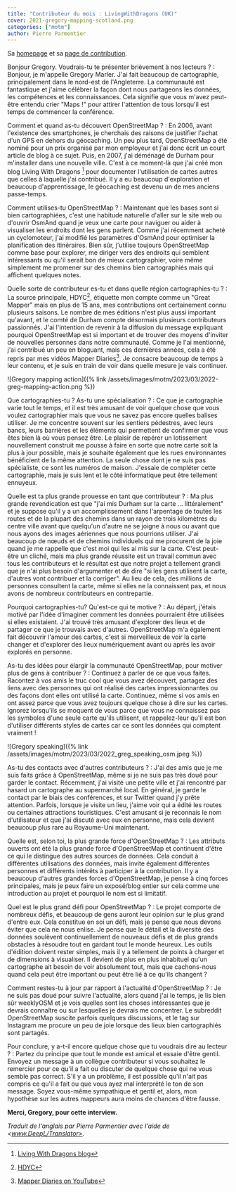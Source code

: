 ```yaml
---
title: "Contributeur du mois : LivingWithDragons (UK)"
cover: 2021-gregory-mapping-scotland.png
categories: ["motm"]
author: Pierre Parmentier
---
```


Sa [homepage](https://www.openstreetmap.org/user/LivingWithDragons) et sa [page de contribution](https://hdyc.neis-one.org/?LivingWithDragons).

Bonjour Gregory. Voudrais-tu te présenter brièvement à nos lecteurs ?
: Bonjour, je m'appelle Gregory Marler. J'ai fait beaucoup de cartographie, principalement dans le nord-est de l'Angleterre. La communauté est fantastique et j'aime célébrer la façon dont nous partageons les données, les compétences et les connaissances. Cela signifie que vous m'avez peut-être entendu crier "Maps !" pour attirer l'attention de tous lorsqu'il est temps de commencer la conférence.

<!--more-->

Comment et quand as-tu découvert OpenStreetMap ?
: En 2006, avant l'existence des smartphones, je cherchais des raisons de justifier l'achat d'un GPS en dehors du géocaching. Un peu plus tard, OpenStreetMap a été nominé pour un prix organisé par mon employeur et j'ai donc écrit un court article de blog à ce sujet. Puis, en 2007, j'ai déménagé de Durham pour m'installer dans une nouvelle ville. C'est à ce moment-là que j'ai créé mon blog Living With Dragons [^1] pour documenter l'utilisation de cartes autres que celles à laquelle j'ai contribué. Il y a eu beaucoup d'exploration et beaucoup d'apprentissage, le géocaching est devenu un de mes anciens passe-temps.

Comment utilises-tu OpenStreetMap ?
: Maintenant que les bases sont si bien cartographiées, c'est une habitude naturelle d'aller sur le site web ou d'ouvrir OsmAnd quand je veux une carte pour naviguer ou aider à visualiser les endroits dont les gens parlent. Comme j'ai récemment acheté un cyclomoteur, j'ai modifié les paramètres d'OsmAnd pour optimiser la planification des itinéraires. Bien sûr, j'utilise toujours OpenStreetMap comme base pour explorer, me diriger vers des endroits qui semblent intéressants ou qu'il serait bon de mieux cartographier, voire même simplement me promener sur des chemins bien cartographiés mais qui affichent quelques notes.

Quelle sorte de contributeur es-tu et dans quelle région cartographies-tu ?
: La source principale, HDYC[^2], étiquette mon compte comme un "Great Mapper" mais en plus de 15 ans, mes contributions ont certainement connu plusieurs saisons. Le nombre de mes éditions n'est plus aussi important qu'avant, et le comté de Durham compte désormais plusieurs contributeurs passionnés. J'ai l'intention de revenir à la diffusion du message expliquant pourquoi OpenStreetMap est si important et de trouver des moyens d'inviter de nouvelles personnes dans notre communauté. Comme je l'ai mentionné, j'ai contribué un peu en bloguant, mais ces dernières années, cela a été repris par mes vidéos Mapper Diaries[^3]. Je consacre beaucoup de temps à leur contenu, et je suis en train de voir dans quelle mesure je vais continuer.

![Gregory mapping action]({% link /assets/images/motm/2023/03/2022-greg-mapping-action.png %})

Que cartographies-tu ? As-tu une spécialisation ?
: Ce que je cartographie varie tout le temps, et il est très amusant de voir quelque chose que vous voulez cartographier mais que vous ne savez pas encore quelles balises utiliser. Je me concentre souvent sur les sentiers pédestres, avec leurs bancs, leurs barrières et les éléments qui permettent de confirmer que vous êtes bien là où vous pensez être. Le plaisir de repérer un lotissement nouvellement construit me pousse à faire en sorte que notre carte soit la plus à jour possible, mais je souhaite également que les rues environnantes bénéficient de la même attention. La seule chose dont je ne suis pas spécialiste, ce sont les numéros de maison. J'essaie de compléter cette cartographie, mais je suis lent et le côté informatique peut être tellement ennuyeux.

Quelle est ta plus grande prouesse en tant que contributeur ?
: Ma plus grande revendication est que "j'ai mis Durham sur la carte … littéralement" et je suppose qu'il y a un accomplissement dans l'arpentage de toutes les routes et de la plupart des chemins dans un rayon de trois kilomètres du centre ville avant que quelqu'un d'autre ne se joigne à nous ou avant que nous ayons des images aériennes que nous pourrions utiliser. J'ai beaucoup de nœuds et de chemins individuels qui me procurent de la joie quand je me rappelle que c'est moi qui les ai mis sur la carte. C'est peut-être un cliché, mais ma plus grande réussite est un travail commun avec tous les contributeurs et le résultat est que notre projet a tellement grandi que je n'ai plus besoin d'argumenter et de dire "si les gens utilisent la carte, d'autres vont contribuer et la corriger". Au lieu de cela, des millions de personnes consultent la carte, même si elles ne la connaissent pas, et nous avons de nombreux contributeurs en contrepartie.

Pourquoi cartographies-tu? Qu'est-ce qui te motive ?
: Au départ, j'étais motivé par l'idée d'imaginer comment les données pourraient être utilisées si elles existaient. J'ai trouvé très amusant d'explorer des lieux et de partager ce que je trouvais avec d'autres. OpenStreetMap m'a également fait découvrir l'amour des cartes, c'est si merveilleux de voir la carte changer et d'explorer des lieux numériquement avant ou après les avoir explorés en personne.

As-tu des idées pour élargir la communauté OpenStreetMap, pour motiver plus de gens à contribuer ?
: Continuez à parler de ce que vous faites. Racontez à vos amis le truc cool que vous avez découvert, partagez des liens avec des personnes qui ont réalisé des cartes impressionnantes ou des façons dont elles ont utilisé la carte. Continuez, même si vos amis en ont assez parce que vous avez toujours quelque chose à dire sur les cartes. Ignorez lorsqu'ils se moquent de vous parce que vous ne connaissez pas les symboles d'une seule carte qu'ils utilisent, et rappelez-leur qu'il est bon d'utiliser différents styles de cartes car ce sont les données qui comptent vraiment !

![Gregory speaking]({% link /assets/images/motm/2023/03/2022_greg_speaking_osm.jpeg %})

As-tu des contacts avec d'autres contributeurs ?
: J'ai des amis que je me suis faits grâce à OpenStreetMap, même si je ne suis pas très doué pour garder le contact. Récemment, j'ai visité une petite ville et j'ai rencontré par hasard un cartographe au supermarché local. En général, je garde le contact par le biais des conférences, et sur Twitter quand j'y prête attention. Parfois, lorsque je visite un lieu, j'aime voir qui a édité les routes ou certaines attractions touristiques. C'est amusant si je reconnais le nom d'utilisateur et que j'ai discuté avec eux en personne, mais cela devient beaucoup plus rare au Royaume-Uni maintenant.

Quelle est, selon toi, la plus grande force d'OpenStreetMap ?
: Les attributs ouverts ont été la plus grande force d'OpenStreetMap et continuent d'être ce qui le distingue des autres sources de données. Cela conduit à différentes utilisations des données, mais invite également différentes personnes et différents intérêts à participer à la contribution. Il y a beaucoup d'autres grandes forces d'OpenStreetMap, je pense à cinq forces principales, mais je peux faire un exposé/blog entier sur cela comme une introduction au projet et pourquoi le nom est si limitatif.

Quel est le plus grand défi pour OpenStreetMap ?
: Le projet comporte de nombreux défis, et beaucoup de gens auront leur opinion sur le plus grand d'entre eux. Cela constitue en soi un défi, mais je pense que nous devons éviter que cela ne nous enlise. Je pense que le détail et la diversité des données soulèvent continuellement de nouveaux défis et de plus grands obstacles à résoudre tout en gardant tout le monde heureux. Les outils d'édition doivent rester simples, mais il y a tellement de points à charger et de dimensions à visualiser. Il devient de plus en plus inhabituel qu'un cartographe ait besoin de voir absolument tout, mais que cachons-nous quand cela peut être important ou peut être lié à ce qu'ils changent ?

Comment restes-tu à jour par rapport à l'actualité d'OpenStreetMap ?
: Je ne suis pas doué pour suivre l'actualité, alors quand j'ai le temps, je lis bien sûr weeklyOSM et je vois quelles sont les choses intéressantes que je devrais connaître ou sur lesquelles je devrais me concentrer. Le subreddit OpenStreetMap suscite parfois quelques discussions, et le tag sur Instagram me procure un peu de joie lorsque des lieux bien cartographiés sont partagés.

Pour conclure, y a-t-il encore quelque chose que tu voudrais dire au lecteur ?
: Partez du principe que tout le monde est amical et essaie d'être gentil. Envoyez un message à un collègue contributeur si vous souhaitez le remercier pour ce qu'il a fait ou discuter de quelque chose qui ne vous semble pas correct. S'il y a un problème, il est possible qu'il n'ait pas compris ce qu'il a fait ou que vous ayez mal interprété le ton de son message. Soyez vous-même sympathique et gentil et, alors, mon hypothèse sur les autres mappeurs aura moins de chances d'être fausse.

**Merci, Gregory, pour cette interview.**

*Traduit de l'anglais par Pierre Parmentier avec l'aide de <www.DeepL/Translator>.*

[^1]: [Living With Dragons blog](http://www.livingwithdragons.com)
[^2]: [HDYC](https://hdyc.neis-one.org/?LivingWithDragons)
[^3]: [Mapper Diaries on YouTube](https://www.youtube.com/c/mapperdiaries)
